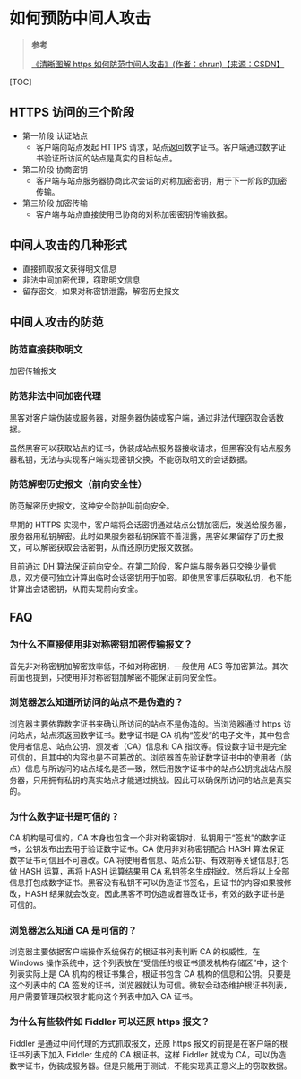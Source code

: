 # 如何预防中间人攻击

> **参考**
>
> [《清晰图解 https 如何防范中间人攻击》(作者：shrun)【来源：CSDN】](https://blog.csdn.net/oZhuZhiYuan/article/details/106650944)

[TOC]

## HTTPS 访问的三个阶段

- 第一阶段 认证站点
  - 客户端向站点发起 HTTPS 请求，站点返回数字证书。客户端通过数字证书验证所访问的站点是真实的目标站点。
- 第二阶段 协商密钥
  - 客户端与站点服务器协商此次会话的对称加密密钥，用于下一阶段的加密传输。
- 第三阶段 加密传输
  - 客户端与站点直接使用已协商的对称加密密钥传输数据。

## 中间人攻击的几种形式

- 直接抓取报文获得明文信息
- 非法中间加密代理，窃取明文信息
- 留存密文，如果对称密钥泄露，解密历史报文

## 中间人攻击的防范

### 防范直接获取明文

加密传输报文

### 防范非法中间加密代理

黑客对客户端伪装成服务器，对服务器伪装成客户端，通过非法代理窃取会话数据。

虽然黑客可以获取站点的证书，伪装成站点服务器接收请求，但黑客没有站点服务器私钥，无法与实现客户端实现密钥交换，不能窃取明文的会话数据。

### 防范解密历史报文（前向安全性）

防范解密历史报文，这种安全防护叫前向安全。

早期的 HTTPS 实现中，客户端将会话密钥通过站点公钥加密后，发送给服务器，服务器用私钥解密。此时如果服务器私钥保管不善泄露，黑客如果留存了历史报文，可以解密获取会话密钥，从而还原历史报文数据。

目前通过 DH 算法保证前向安全。在第二阶段，客户端与服务器只交换少量信息，双方便可独立计算出临时会话密钥用于加密。即使黑客事后获取私钥，也不能计算出会话密钥，从而实现前向安全。

## FAQ

### 为什么不直接使用非对称密钥加密传输报文？

首先非对称密钥加解密效率低，不如对称密钥，一般使用 AES 等加密算法。其次前面也提到，只使用非对称密钥加解密不能保证前向安全性。

### 浏览器怎么知道所访问的站点不是伪造的？

浏览器主要依靠数字证书来确认所访问的站点不是伪造的。当浏览器通过 https 访问站点，站点须返回数字证书。数字证书是 CA 机构“签发”的电子文件，其中包含使用者信息、站点公钥、颁发者（CA）信息和 CA 指纹等。假设数字证书是完全可信的，且其中的内容也是不可篡改的。浏览器首先验证数字证书中的使用者（站点）信息与所访问的站点域名是否一致，然后用数字证书中的站点公钥挑战站点服务器，只用拥有私钥的真实站点才能通过挑战。因此可以确保所访问的站点是真实的。

### 为什么数字证书是可信的？

CA 机构是可信的，CA 本身也包含一个非对称密钥对，私钥用于“签发”的数字证书，公钥发布出去用于验证数字证书。CA 使用非对称密钥配合 HASH 算法保证数字证书可信且不可篡改。CA 将使用者信息、站点公钥、有效期等关键信息打包做 HASH 运算，再将 HASH 运算结果用 CA 私钥签名生成指纹。然后将以上全部信息打包成数字证书。黑客没有私钥不可以伪造证书签名，且证书的内容如果被修改，HASH 结果就会改变。因此黑客不可伪造或者篡改证书，有效的数字证书是可信的。

### 浏览器怎么知道 CA 是可信的？

浏览器主要依据客户端操作系统保存的根证书列表判断 CA 的权威性。在 Windows 操作系统中，这个列表放在“受信任的根证书颁发机构存储区”中，这个列表实际上是 CA 机构的根证书集合，根证书包含 CA 机构的信息和公钥。只要是这个列表中的 CA 签发的证书，浏览器就认为可信。微软会动态维护根证书列表，用户需要管理员权限才能向这个列表中加入 CA 证书。

### 为什么有些软件如 Fiddler 可以还原 https 报文？

Fiddler 是通过中间代理的方式抓取报文，还原 https 报文的前提是在客户端的根证书列表下加入 Fiddler 生成的 CA 根证书。这样 Fiddler 就成为 CA，可以伪造数字证书，伪装成服务器。但是只能用于测试，不能实现真正意义上的窃取数据。
